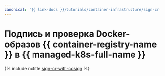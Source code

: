 ```yaml
---
canonical: '{{ link-docs }}/tutorials/container-infrastructure/sign-cr-with-cosign'
---
```


# Подпись и проверка Docker-образов {{ container-registry-name }} в {{ managed-k8s-full-name }}

{% include notitle [sign-cr-with-cosign](../../_tutorials/containers/sign-cr-with-cosign.md) %}